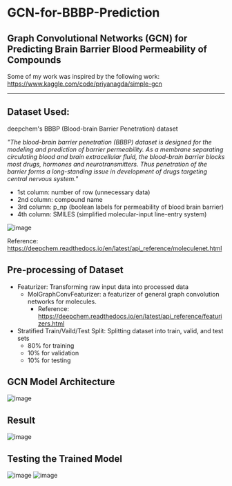 # GCN-for-BBBP-Prediction
## Graph Convolutional Networks (GCN) for Predicting Brain Barrier Blood Permeability of Compounds

Some of my work was inspired by the following work:
https://www.kaggle.com/code/priyanagda/simple-gcn

---

## Dataset Used:
deepchem's BBBP (Blood-brain Barrier Penetration) dataset

_"The blood-brain barrier penetration (BBBP) dataset is designed for the modeling and prediction of barrier permeability. As a membrane separating circulating blood and brain extracellular fluid, the blood-brain barrier blocks most drugs, hormones and neurotransmitters. Thus penetration of the barrier forms a long-standing issue in development of drugs targeting central nervous system."_

- 1st column: number of row (unnecessary data)
- 2nd column: compound name
- 3rd column: p_np (boolean labels for permeability of blood brain barrier)
- 4th column: SMILES (simplified molecular-input line-entry system)

![image](https://user-images.githubusercontent.com/83327791/220548696-15ba89e1-a668-4e73-8482-366b65055897.png)

Reference:
https://deepchem.readthedocs.io/en/latest/api_reference/moleculenet.html

## Pre-processing of Dataset
- Featurizer: Transforming raw input data into processed data
  - MolGraphConvFeaturizer: a featurizer of general graph convolution networks for molecules. 
    - Reference: https://deepchem.readthedocs.io/en/latest/api_reference/featurizers.html
- Stratified Train/Vaild/Test Split: Splitting dataset into train, valid, and test sets
  - 80% for training
  - 10% for validation
  - 10% for testing

## GCN Model Architecture
![image](https://user-images.githubusercontent.com/83327791/220549483-c2a0a62e-77a5-471b-be75-a6828c0a8e82.png)

## Result
![image](https://user-images.githubusercontent.com/83327791/220549537-68022621-3c0d-466b-9854-bfcf82a81042.png)

## Testing the Trained Model
![image](https://user-images.githubusercontent.com/83327791/220549694-20509256-0df4-4584-ae21-3ec1f554c5d8.png)
![image](https://user-images.githubusercontent.com/83327791/220549741-d5b0dcb9-302c-4233-ae09-75d2f395059b.png)



